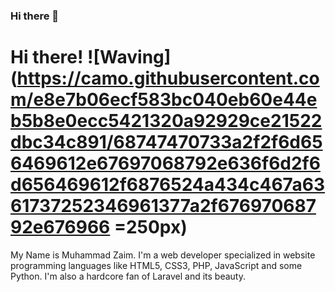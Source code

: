### Hi there 👋

# Hi there! ![Waving](https://camo.githubusercontent.com/e8e7b06ecf583bc040eb60e44eb5b8e0ecc5421320a92929ce21522dbc34c891/68747470733a2f2f6d656469612e67697068792e636f6d2f6d656469612f6876524a434c467a6361737252346961377a2f67697068792e676966 =250px)
My Name is Muhammad Zaim. I'm a web developer specialized in website programming languages like HTML5, CSS3, PHP, JavaScript and some Python. I'm also a hardcore fan of Laravel and its beauty.


